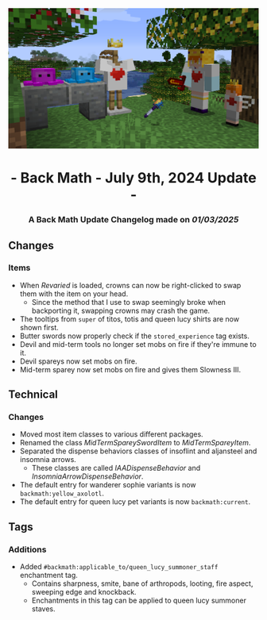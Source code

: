 <div style="text-align: center;"> <img src=ChangelogPhoto.png width="1500"> </div>

# <div style="text-align: center;">- Back Math - July 9th, 2024 Update -</div>
### <div style="text-align: center;">A Back Math Update Changelog made on *01/03/2025*</div>

## Changes
### Items
- When *Revaried* is loaded, crowns can now be right-clicked to swap them with the item on your head.
  - Since the method that I use to swap seemingly broke when backporting it, swapping crowns may crash the game.
- The tooltips from `super` of titos, totis and queen lucy shirts are now shown first.
- Butter swords now properly check if the `stored_experience` tag exists.
- Devil and mid-term tools no longer set mobs on fire if they're immune to it.
- Devil spareys now set mobs on fire.
- Mid-term sparey now set mobs on fire and gives them Slowness III.

## Technical
### Changes
- Moved most item classes to various different packages.
- Renamed the class *MidTermSpareySwordItem* to *MidTermSpareyItem*.
- Separated the dispense behaviors classes of insoflint and aljansteel and insomnia arrows.
  - These classes are called *IAADispenseBehavior* and *InsomniaArrowDispenseBehavior*.
- The default entry for wanderer sophie variants is now `backmath:yellow_axolotl`.
- The default entry for queen lucy pet variants is now `backmath:current`.

## Tags
### Additions
- Added `#backmath:applicable_to/queen_lucy_summoner_staff` enchantment tag.
  - Contains sharpness, smite, bane of arthropods, looting, fire aspect, sweeping edge and knockback.
  - Enchantments in this tag can be applied to queen lucy summoner staves.